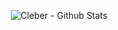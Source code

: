 <center>

![Cleber - Github Stats](https://github-readme-stats.vercel.app/api?username=cbrasantos&theme=react&show_icons=true )

</center>
